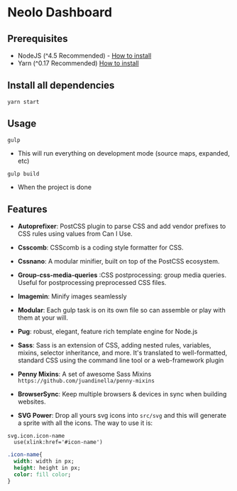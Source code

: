 # Neolo Dashboard

## Prerequisites
- NodeJS (^4.5 Recommended) - [How to install](https://nodejs.org/es/download/package-manager/)
- Yarn (^0.17 Recommended) [How to install](https://yarnpkg.com/en/docs/install)

## Install all dependencies

```
yarn start
```

## Usage

```
gulp
```
- This will run everything on development mode (source maps, expanded, etc)

```
gulp build
```
- When the project is done

## Features

- **Autoprefixer**: PostCSS plugin to parse CSS and add vendor prefixes to CSS rules using values from Can I Use.

- **Csscomb**: CSScomb is a coding style formatter for CSS.

- **Cssnano**: A modular minifier, built on top of the PostCSS ecosystem.

- **Group-css-media-queries** :CSS postprocessing: group media queries. Useful for postprocessing preprocessed CSS files.

- **Imagemin**: Minify images seamlessly

- **Modular**: Each gulp task is on its own file so can assemble or play with them at your will.

- **Pug**: robust, elegant, feature rich template engine for Node.js

- **Sass**: Sass is an extension of CSS, adding nested rules, variables, mixins, selector inheritance, and more. It's translated to well-formatted, standard CSS using the command line tool or a web-framework plugin

- **Penny Mixins**: A set of awesome Sass Mixins `https://github.com/juandinella/penny-mixins`

- **BrowserSync**: Keep multiple browsers & devices in sync when building websites.

- **SVG Power**: Drop all yours svg icons into `src/svg` and this will generate a sprite with all the icons. The way to use it is:

```Pug
svg.icon.icon-name
  use(xlink:href='#icon-name')
```

```Sass
.icon-name{
  width: width in px;
  height: height in px;
  color: fill color;
}
```
